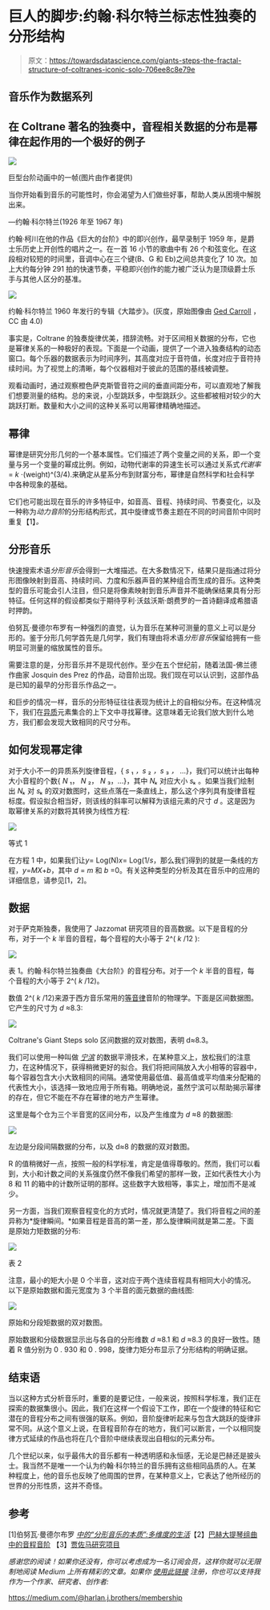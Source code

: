 # 巨人的脚步:约翰·科尔特兰标志性独奏的分形结构

> 原文：<https://towardsdatascience.com/giants-steps-the-fractal-structure-of-coltranes-iconic-solo-706ee8c8e79e>

## 音乐作为数据系列

## 在 Coltrane 著名的独奏中，音程相关数据的分布是幂律在起作用的一个极好的例子

![](img/6a69b89dcffed1a2becd44a26647e049.png)

巨型台阶动画中的一帧(图片由作者提供)

当你开始看到音乐的可能性时，你会渴望为人们做些好事，帮助人类从困境中解脱出来。

—约翰·科尔特兰(1926 年至 1967 年)

约翰·柯川在他的作品《巨大的台阶》中的即兴创作，最早录制于 1959 年，是爵士乐历史上开创性的唱片之一。在一首 16 小节的歌曲中有 26 个和弦变化。在这段相对较短的时间里，音调中心在三个键(B、G 和 Eb)之间总共变化了 10 次。加上大约每分钟 291 拍的快速节奏，平稳即兴创作的能力被广泛认为是顶级爵士乐手与其他人区分的基准。

![](img/211b172bb25849788ff9847da29c8918.png)

约翰·科尔特兰 1960 年发行的专辑《大踏步》。(灰度，原始图像由 [Ged Carroll](https://www.flickr.com/photos/renaissancechambara/) ，CC 由 4.0)

事实是，Coltrane 的独奏旋律优美，措辞流畅。对于区间相关数据的分布，它也是幂律关系的一种极好的表现。下面是一个动画，提供了一个进入独奏结构的动态窗口。每个乐器的数据表示为时间序列，其高度对应于音符值，长度对应于音符持续时间。为了视觉上的清晰，每个仪器相对于彼此的范围的基线被调整。

观看动画时，通过观察橙色萨克斯管音符之间的垂直间距分布，可以直观地了解我们想要测量的结构。总的来说，小型跳跃多，中型跳跃少。这些都被相对较少的大跳跃打断。数量和大小之间的这种关系可以用幂律精确地描述。

## 幂律

幂律是研究分形几何的一个基本属性。它们描述了两个变量之间的关系，即一个变量与另一个变量的幂成比例。例如，动物代谢率的异速生长可以通过关系式*代谢率* = *k* ⋅(weight)^(3/4).来确定从星系分布到财富分布，幂律是自然科学和社会科学中各种现象的基础。

它们也可能出现在音乐的许多特征中，如音高、音程、持续时间、节奏变化，以及一种称为*动力音阶*的分形结构形式，其中旋律或节奏主题在不同的时间音阶中同时重复【1】*。*

## 分形音乐

快速搜索术语*分形音乐*会得到一大堆描述。在大多数情况下，结果只是指通过将分形图像映射到音高、持续时间、力度和乐器声音的某种组合而生成的音乐。这种类型的音乐可能会引人注目，但只是将像素映射到音乐声音并不能确保结果具有分形特征。任何这样的假设都类似于期待亨利·沃兹沃斯·朗费罗的一首诗翻译成希腊语时押韵。

伯努瓦·曼德尔布罗有一种强烈的直觉，认为音乐在某种可测量的意义上可以是分形的。鉴于分形几何学首先是几何学，我们有理由将术语*分形音乐*保留给拥有一些明显可测量的缩放属性的音乐。

需要注意的是，分形音乐并不是现代创作。至少在五个世纪前，随着法国-佛兰德作曲家 Josquin des Prez 的作品，动音阶出现。我们现在可以认识到，这部作品是已知的最早的分形音乐作品之一。

和巨步的情况一样，音乐的分形特征往往表现为统计上的自相似分布。在这种情况下，我们在[异质](https://statisticsbyjim.com/basics/heterogeneity/)元素集合的上下文中寻找幂律。这意味着无论我们放大到什么地方，我们都会发现大致相同的尺寸分布。

## 如何发现幂定律

对于大小不一的异质系列旋律音程，{ *s* ₁ *，s* ₂ *，s* ₃ *，* …}，我们可以统计出每种大小音程的个数{ *N* ₁， *N* ₂， *N* ₃，…}，其中 *Nₖ* 对应大小 *sₖ* 。如果当我们绘制出 *Nₖ* 对 *sₖ* 的双对数图时，这些点落在一条直线上，那么这个序列具有旋律音程标度。假设拟合相当好，则该线的斜率可以解释为该组元素的尺寸 *d* 。这是因为取幂律关系的对数将其转换为线性方程:

![](img/a6d52415dc66ab4030b8caa9eef84005.png)

等式 1

在方程 1 中，如果我们让*y*= Log(N)*x*= Log(1/*s*，那么我们得到的就是一条线的方程，*y*=*MX*+*b*，其中 *d* = *m* 和 *b* =0。有关这种类型的分析及其在音乐中的应用的详细信息，请参见[1，2]。

## 数据

对于萨克斯独奏，我使用了 Jazzomat 研究项目的音高数据。以下是音程的分布，对于一个 *k* 半音的音程，每个音程的大小等于 2^( *k* /12 ):

![](img/0bae0f0542b58ce43554ff0c2bf422d9.png)

表 1。约翰·科尔特兰独奏曲《大台阶》的音程分布。对于一个 *k* 半音的音程，每个音程的大小等于 2^( *k* /12)。

数值 2^( *k* /12)来源于西方音乐常用的[等音律](https://www.wikiwand.com/en/12_equal_temperament)音阶的物理学。下面是区间数据图。它产生的尺寸为 *d* ≈8.3:

![](img/d3018dbc15776503a79b1a88e2fe4fd7.png)

Coltrane's Giant Steps solo 区间数据的双对数图，表明 d≈8.3。

我们可以使用一种叫做 [*宁滨*](https://www.geeksforgeeks.org/binning-in-data-mining/) 的数据平滑技术，在某种意义上，放松我们的注意力，在这种情况下，获得稍微更好的拟合。我们将把间隔放入大小相等的容器中，每个容器包含大小大致相同的间隔。通常使用最低值、最高值或平均值来分配箱的代表性大小，该选择一致地应用于所有箱。明确地说，虽然宁滨可以帮助揭示幂律的存在，但它不能在不存在幂律的地方产生幂律。

这里是每个仓为三个半音宽的区间分布，以及产生维度为 *d* ≈8 的数据图:

![](img/e040948ec9930fd8aaa852b2d5fc00ed.png)

左边是分段间隔数据的分布，以及 d≈8 的数据的双对数图。

R 的值稍微好一点，按照一般的科学标准，肯定是值得尊敬的。然而，我们可以看到，大小和计数之间的关系强度仍然不像我们希望的那样一致，正如代表性大小为 8 和 11 的箱中的计数所证明的那样。这些数字大致相等，事实上，增加而不是减少。

另一方面，当我们观察音程变化的方式时，情况就更清楚了。我们将音程之间的差异称为*旋律瞬间。*如果音程是音高的第一差，那么旋律瞬间就是第二差。下面是原始力矩数据的分布:

![](img/eee59001b3c11d52f490633601be6a79.png)

表 2

注意，最小的矩大小是 0 个半音，这对应于两个连续音程具有相同大小的情况。以下是原始数据和面元宽度为 3 个半音的面元数据的曲线图:

![](img/e98ea11561f0f0d5d59147ecc0c74e7b.png)

原始和分段矩数据的双对数图。

原始数据和分级数据显示出与各自的分形维数 *d* ≈8.1 和 *d* ≈8.3 的良好一致性。随着 R 值分别为 0 . 930 和 0 . 998，旋律力矩分布显示了分形结构的明确证据。

## 结束语

当以这种方式分析音乐时，重要的是要记住，一般来说，按照科学标准，我们正在探索的数据集很小。因此，我们在这样一个假设下工作，即在一个旋律的特征和它潜在的音程分布之间有很强的联系。例如，音阶旋律听起来与包含大跳跃的旋律非常不同。从这个意义上说，在音程音阶存在的地方，我们可以断言，一个以相同旋律方式延续的作品也将在几个音阶中继续表现出自相似的元素分布。

几个世纪以来，似乎最伟大的音乐都有一种透明感和永恒感，无论是巴赫还是披头士。我当然不是唯一一个认为约翰·科尔特兰的音乐拥有这些相同品质的人。在某种程度上，他的音乐也反映了他周围的世界，在某种意义上，它表达了他所经历的世界的分形性质，这并不奇怪。

## 参考

[1]伯努瓦·曼德尔布罗 [*中的“分形音乐的本质”:多维度的生活*](https://www.worldscientific.com/worldscibooks/10.1142/8238)【2】[巴赫大提琴组曲中的音程音阶](https://www.researchgate.net/publication/52005995_Intervallic_Scaling_in_the_Bach_Cello_Suites)
【3】[贾佐马研究项目](https://jazzomat.hfm-weimar.de/index.html)

*感谢您的阅读！如果你还没有，你可以考虑成为一名订阅会员，这样你就可以无限制地阅读 Medium 上所有精彩的文章。如果你* [*使用此链接*](https://medium.com/@harlan.j.brothers/membership) *注册，你也可以支持我作为一个作家、研究者、创作者:*

<https://medium.com/@harlan.j.brothers/membership> 